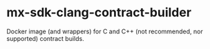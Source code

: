 # mx-sdk-clang-contract-builder
 Docker image (and wrappers) for C and C++ (not recommended, nor supported) contract builds.
